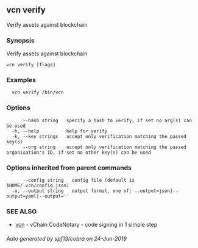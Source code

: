 ## vcn verify

Verify assets against blockchain

### Synopsis

Verify assets against blockchain

```
vcn verify [flags]
```

### Examples

```
  vcn verify /bin/vcn
```

### Options

```
      --hash string   specify a hash to verify, if set no arg(s) can be used
  -h, --help          help for verify
  -k, --key strings   accept only verification matching the passed key(s)
      --org string    accept only verification matching the passed organisation's ID, if set no other key(s) can be used
```

### Options inherited from parent commands

```
      --config string   config file (default is $HOME/.vcn/config.json)
  -o, --output string   output format, one of: --output=json|--output=yaml|--output=''
```

### SEE ALSO

* [vcn](vcn.md)	 - vChain CodeNotary - code signing in 1 simple step

###### Auto generated by spf13/cobra on 24-Jun-2019
